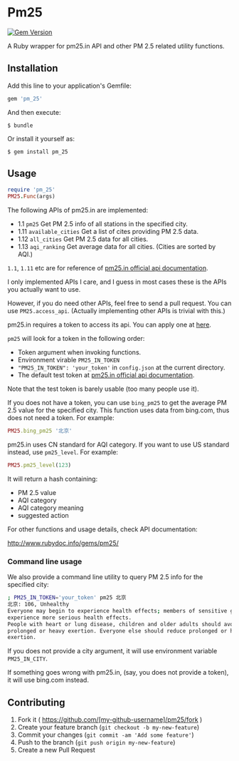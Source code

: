 # Pm25

[![Gem Version](https://badge.fury.io/rb/pm_25.svg)](http://badge.fury.io/rb/pm_25)

A Ruby wrapper for pm25.in API and other PM 2.5 related utility functions.

## Installation

Add this line to your application's Gemfile:

```ruby
gem 'pm_25'
```

And then execute:

    $ bundle

Or install it yourself as:

    $ gem install pm_25

## Usage

```ruby
require 'pm_25'
PM25.Func(args)
```

The following APIs of pm25.in are implemented:

- 1.1 `pm25` Get PM 2.5 info of all stations in the specified city.
- 1.11 `available_cities` Get a list of cites providing PM 2.5 data.
- 1.12 `all_cities` Get PM 2.5 data for all cities.
- 1.13 `aqi_ranking` Get average data for all cities. (Cities are sorted by
AQI.)

`1.1`, `1.11` etc are for reference of [pm25.in official api
documentation][api_doc].

[api_doc]: http://www.pm25.in/api_doc

I only implemented APIs I care, and I guess in most cases these is the APIs
you actually want to use.

However, if you do need other APIs, feel free to send a pull request.
You can use `PM25.access_api`. (Actually implementing other APIs is trivial
with this.)

pm25.in requires a token to access its api.
You can apply one at [here][api_doc].

`pm25` will look for a token in the following order:

- Token argument when invoking functions.
- Environment virable `PM25_IN_TOKEN`
- `"PM25_IN_TOKEN": 'your_token'` in `config.json` at the current directory.
- The default test token at [pm25.in official api documentation][api_doc].

Note that the test token is barely usable (too many people use it).

If you does not have a token, you can use `bing_pm25` to get the average
PM 2.5 value for the specified city.
This function uses data from bing.com, thus does not need a token.
For example:

```ruby
PM25.bing_pm25 '北京'
```

pm25.in uses CN standard for AQI category.
If you want to use US standard instead, use `pm25_level`.
For example:

```ruby
PM25.pm25_level(123)
```

It will return a hash containing:

- PM 2.5 value
- AQI category
- AQI category meaning
- suggested action

For other functions and usage details, check API documentation:

http://www.rubydoc.info/gems/pm25/

### Command line usage

We also provide a command line utility to query PM 2.5 info for the
specified city:

```sh
; PM25_IN_TOKEN='your_token' pm25 北京
北京: 106, Unhealthy
Everyone may begin to experience health effects; members of sensitive groups may
experience more serious health effects.
People with heart or lung disease, children and older adults should avoid
prolonged or heavy exertion. Everyone else should reduce prolonged or heavy
exertion.
```

If you does not provide a city argument, it will use environment variable `PM25_IN_CITY`.

If something goes wrong with pm25.in, (say, you does not provide a token), it
 will use bing.com instead.

## Contributing

1. Fork it ( https://github.com/[my-github-username]/pm25/fork )
2. Create your feature branch (`git checkout -b my-new-feature`)
3. Commit your changes (`git commit -am 'Add some feature'`)
4. Push to the branch (`git push origin my-new-feature`)
5. Create a new Pull Request
